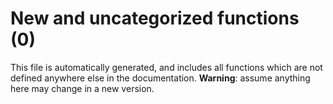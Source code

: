 # New and uncategorized functions (0)

This file is automatically generated, and includes all functions which are not defined anywhere else in the documentation. **Warning**: assume anything here may change in a new version.


